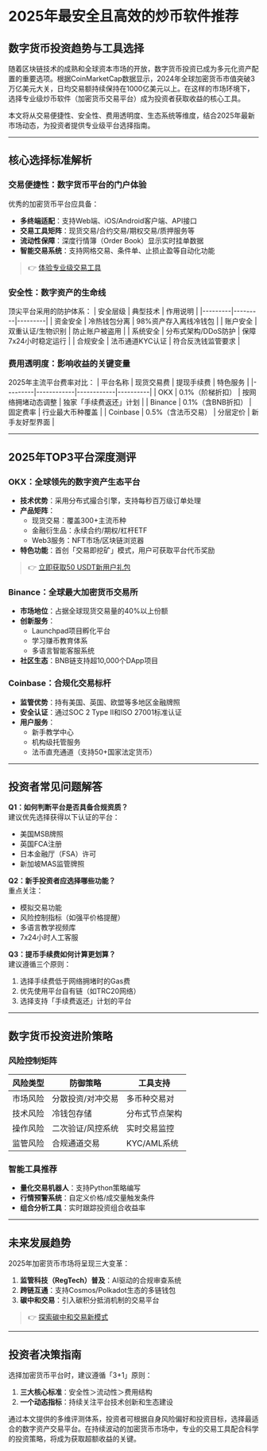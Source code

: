 # 2025年最安全且高效的炒币软件推荐

## 数字货币投资趋势与工具选择

随着区块链技术的成熟和全球资本市场的开放，数字货币投资已成为多元化资产配置的重要选项。根据CoinMarketCap数据显示，2024年全球加密货币市值突破3万亿美元大关，日均交易额持续保持在1000亿美元以上。在这样的市场环境下，选择专业级炒币软件（加密货币交易平台）成为投资者获取收益的核心工具。

本文将从交易便捷性、安全性、费用透明度、生态系统等维度，结合2025年最新市场动态，为投资者提供专业级平台选择指南。

---

## 核心选择标准解析

### 交易便捷性：数字货币平台的门户体验
优秀的加密货币平台应具备：
- **多终端适配**：支持Web端、iOS/Android客户端、API接口
- **交易工具矩阵**：现货交易/合约交易/期权交易/质押服务等
- **流动性保障**：深度行情簿（Order Book）显示实时挂单数据
- **智能交易系统**：支持网格交易、条件单、止损止盈等自动化功能

> 👉 [体验专业级交易工具](https://bit.ly/okx_welcome)

### 安全性：数字资产的生命线
顶尖平台采用的防护体系：
| 安全层级 | 典型技术 | 作用说明 |
|---------|---------|---------|
| 资金安全 | 冷热钱包分离 | 98%资产存入离线冷钱包 |
| 账户安全 | 双重认证/生物识别 | 防止账户被盗用 |
| 系统安全 | 分布式架构/DDoS防护 | 保障7x24小时稳定运行 |
| 合规安全 | 法币通道KYC认证 | 符合反洗钱监管要求 |

### 费用透明度：影响收益的关键变量
2025年主流平台费率对比：
| 平台名称 | 现货交易费 | 提现手续费 | 特色服务 |
|---------|------------|------------|----------|
| OKX | 0.1%（阶梯折扣） | 按网络拥堵动态调整 | 独家「手续费返还」计划 |
| Binance | 0.1%（含BNB折扣） | 固定费率 | 行业最大币种覆盖 |
| Coinbase | 0.5%（含法币交易） | 分层定价 | 新手友好型界面 |

---

## 2025年TOP3平台深度测评

### OKX：全球领先的数字资产生态平台
- **技术优势**：采用分布式撮合引擎，支持每秒百万级订单处理
- **产品矩阵**：
  - 现货交易：覆盖300+主流币种
  - 金融衍生品：永续合约/期权/杠杆ETF
  - Web3服务：NFT市场/区块链浏览器
- **特色功能**：首创「交易即挖矿」模式，用户可获取平台代币奖励

> 👉 [立即获取50 USDT新用户礼包](https://bit.ly/okx_welcome)

### Binance：全球最大加密货币交易所
- **市场地位**：占据全球现货交易量的40%以上份额
- **创新服务**：
  - Launchpad项目孵化平台
  - 学习赚币教育体系
  - 多语言智能客服系统
- **社区生态**：BNB链支持超10,000个DApp项目

### Coinbase：合规化交易标杆
- **监管优势**：持有美国、英国、欧盟等多地区金融牌照
- **安全认证**：通过SOC 2 Type II和ISO 27001标准认证
- **用户服务**：
  - 新手教学中心
  - 机构级托管服务
  - 法币直充通道（支持50+国家法定货币）

---

## 投资者常见问题解答

**Q1：如何判断平台是否具备合规资质？**  
建议优先选择获得以下认证的平台：
- 美国MSB牌照
- 英国FCA注册
- 日本金融厅（FSA）许可
- 新加坡MAS监管牌照

**Q2：新手投资者应选择哪些功能？**  
重点关注：
- 模拟交易功能
- 风险控制指标（如强平价格提醒）
- 多语言教学视频库
- 7x24小时人工客服

**Q3：提币手续费如何计算更划算？**  
建议遵循三个原则：
1. 选择手续费低于网络拥堵时的Gas费
2. 优先使用平台自有链（如TRC20网络）
3. 选择支持「手续费返还」计划的平台

---

## 数字货币投资进阶策略

### 风险控制矩阵
| 风险类型 | 防御策略 | 工具支持 |
|---------|---------|---------|
| 市场风险 | 分散投资/对冲交易 | 多币种交易对 |
| 技术风险 | 冷钱包存储 | 分布式节点架构 |
| 操作风险 | 二次验证/风控系统 | 实时交易监控 |
| 监管风险 | 合规通道交易 | KYC/AML系统 |

### 智能工具推荐
- **量化交易机器人**：支持Python策略编写
- **行情预警系统**：自定义价格/成交量触发条件
- **组合分析工具**：实时跟踪投资组合收益率

---

## 未来发展趋势

2025年加密货币市场将呈现三大变革：
1. **监管科技（RegTech）普及**：AI驱动的合规审查系统
2. **跨链互通**：支持Cosmos/Polkadot生态的多链钱包
3. **碳中和交易**：引入碳积分抵消机制的交易平台

> 👉 [探索碳中和交易新模式](https://bit.ly/okx_welcome)

---

## 投资者决策指南

选择加密货币平台时，建议遵循「3+1」原则：
1. **三大核心标准**：安全性＞流动性＞费用结构
2. **一个动态指标**：持续关注平台技术创新和生态建设

通过本文提供的多维评测体系，投资者可根据自身风险偏好和投资目标，选择最适合的数字资产交易平台。在持续波动的加密货币市场中，专业的交易工具配合科学的投资策略，将成为获取超额收益的关键。